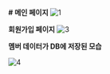 **# 메인 페이지**
![1](https://github.com/user-attachments/assets/b964446a-7021-4e86-9bb8-c007a6b21ffd)




**회원가입 페이지**
![3](https://github.com/user-attachments/assets/10161a92-415b-47ac-8a7c-9c2f5a2173d4)




**멤버 데이터가 DB에 저장된 모습**

![4](https://github.com/user-attachments/assets/bfaaa462-ea01-483b-8b7f-0fcbf65df3ba)
